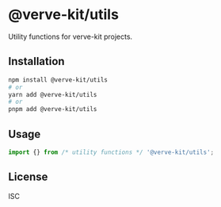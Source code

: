 # @verve-kit/utils

Utility functions for verve-kit projects.

## Installation

```bash
npm install @verve-kit/utils
# or
yarn add @verve-kit/utils
# or
pnpm add @verve-kit/utils
```

## Usage

```typescript
import {} from /* utility functions */ '@verve-kit/utils';
```

## License

ISC
